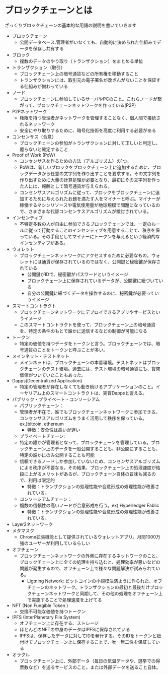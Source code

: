 # ブロックチェーンとは
ざっくりブロックチェーンの基本的な用語の説明を書いていきます

- ブロックチェーン
  - 公開データベース.管理者がいなくても、自動的に決められた仕組みでデータを保存し共有する
- ブロック
  - 複数のデータのやり取り（トランザクション）をまとめる単位
- トランザクション（取引）
  - ブロックチェーン上の暗号通貨などの所有権を移動すること
  - トランザクションには、取引元の電子署名が改ざんがないことを保証する仕組みが備わっている 
- ノード
  - ブロックチェーンに参加しているサーバやPCのこと。これらノードが繋がって、ブロックチェーンネットワークを作っている(P2P)
- P2Pネットワーク
  - 権限を持つ管理者がネットワークを管理することなく、個人間で接続されるネットワーク
  - 安全にやり取りするために、暗号化技術を高度に利用する必要がある
- コンセンサス（合意）
  - ブロックチェーンの参加がトランザクションに対して正しいと判定し、覆らないと確定すること
- Proof of Work (PoW) 
	- コンセンサスを作るための方法（アルゴリズム）の1つ。
	- PoWは、新しいブロックをブロックチェーン上に追加するために、ブロックデータから任意の文字列を作り出すことを要求する。その文字列を作り出すために大量の計算処理が必要となり、最初にその文字列を作った人には、報酬として暗号通貨が与えられる。
	- コンセンサスアルゴリズムに従って、ブロックをブロックチェーンに追加するために与えられたお題を満たす人をマイナーと呼ぶ。マイナーが稼働するマシンリソースや電気使用量が地球規模で問題になっているので、さまざまな代替コンセンサスアルゴリズムが検討されている。
- インセンティブ
	- 不特定多数の人が自由に参加できるブロックチェーンでは、一定のルールに従って行動することのインセンティブを用意することで、秩序を保っている。その手段としてマイナーにトークンを与えるという経済的なインセンティブがある。
- ウォレット
  - ブロックチェーンネットワークにアクセスするために必要なもの。ウォレットには通貨が保存されているのではなく、公開鍵と秘密鍵が保存されている
    - 公開鍵がIDで、秘密鍵がパスワードというイメージ
    - ブロックチェーン上に保存されているデータが、公開鍵に紐づいている
    - 自分の公開鍵に紐づくデータを操作するのに、秘密鍵が必要っていうイメージ
- スマートコントラクト
	- ブロックチェーンネットワークにデプロイできるアプリやサービスというイメージ
	- このスマートコントラクトを使って、ブロックチェーン上の暗号通貨を、特定の条件のもとで誰かに送信するなどの制御が可能になる
- トークン
	- 特定の価値を持つデータをトークンと言う。ブロックチェーンでは、暗号通貨のことをトークンと呼ぶことが多い。
- メインネット・テストネット
	- メインネットは、ブロックチェーンの本番環境。テストネットはブロックチェーンのテスト環境。過去には、テスト環境の暗号通貨にも、貨幣価値がついていたこともあった。
- Dapps(Decentralized Application)
	- 特定の管理者が存在しなくても動き続けるアプリケーションのこと。イーサリアム上のスマートコントラクトは、実質Dappsと言える。
- パブリック・プライベート・コンソーシアム
	- パブリックチェーン：
  	- 管理者が不在で、誰でもブロックチェーンネットワークに参加できる。コンセンサスアルゴリズムをうまく活用して秩序を保っている。ex.)bitcoin, ethereum
		- 特徴：安全性は高いが遅い
	- プライベートチェーン: 
  	- 特定の誰かが管理者となって、ブロックチェーンを管理している。ブロックチェーン上のデータを一般公開することも、非公開にすることも、特定の誰かにのみ公開することも可能
  	- 信頼できるノードしか参加していないため、コンセンサスアルゴリズムによる秩序が不要なる。その結果、ブロックチェーン上の処理速度が格段に上がるメリットがあるが、ブロックチェーン自体の旨味も減るので、利用は限定的
		- 特徴：トランザクションの処理性能や合意形成の処理性能が改善されている。
	- コンソーシアムチェーン：
  	- 複数の信頼性の高いノードが合意形成を行う。ex) Hyperledger Fablic
		- 特徴：トランザクションの処理性能や合意形成の処理性能が改善されている。
- Layer2ネットワーク
- メタマスク
	- Chrome拡張機能として提供されているウォレットアプリ。月間1000万強のユーザーが利用しているらしい
- オフチェーン
  - ブロックチェーンネットワークの外側に存在するネットワークのこと。ブロックチェーン上に全ての処理を持ち込むと、処理効率が悪いなどの問題が発生するので、オフチェーン上で様々な問題解決が試みられている。
    - Ligtning Network: ビットコインの小規模決済ように作られた、オフチェーンのネットワーク。トランザクションの最初と最後だけブロックチェーンネットワークと同期して、その他の処理をオフチェーン上で実施することで処理速度を上げてる
- NFT (Non Fungible Token )
	- 交換不可能な価値を持つトークン
- IPFS (InterPlanetary File System)
  - オフチェーン上に存在する、ストレージ
  - ほとんどのNFTの中身のデータはIPFSに保存されている
  - IPFSは、保存したデータに対してIDを発行する。そのIDをトークンと紐付けてブロックチェーン上に保存することで、唯一無二性を保証している
- オラクル
  - ブロックチェーン上に、外部データ（毎日の気温データや、選挙での得票数など）を送るサービスのこと。または外部データを送ること自体。
